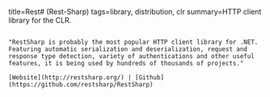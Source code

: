 title=Rest# (Rest-Sharp)
tags=library, distribution, clr
summary=HTTP client library for the CLR.
~~~~~~

"RestSharp is probably the most popular HTTP client library for .NET. Featuring automatic serialization and deserialization, request and response type detection, variety of authentications and other useful features, it is being used by hundreds of thousands of projects."

[Website](http://restsharp.org/) | [Github](https://github.com/restsharp/RestSharp)


